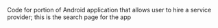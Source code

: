 Code for portion of Android application that allows user to hire a service provider; this is the search page for the app
